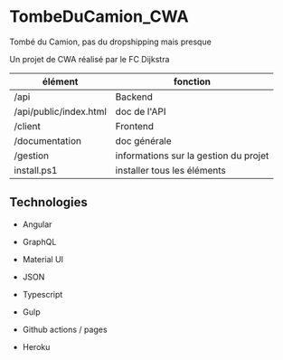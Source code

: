 # TombeDuCamion_CWA
Tombé du Camion, pas du dropshipping mais presque

Un projet de CWA réalisé par le FC Dijkstra

|élément|fonction|
|----|-----|
|/api|Backend|
|/api/public/index.html|doc de l'API|
|/client|Frontend|
|/documentation|doc générale|
|/gestion|informations sur la gestion du projet|
|install.ps1|installer tous les éléments|

## Technologies

* Angular
* GraphQL
* Material UI
* JSON
* Typescript
* Gulp

* Github actions / pages
* Heroku
